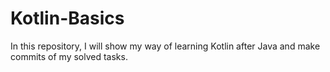 # Kotlin-Basics
In this repository, I will show my way of learning Kotlin after Java and make commits of my solved tasks.
